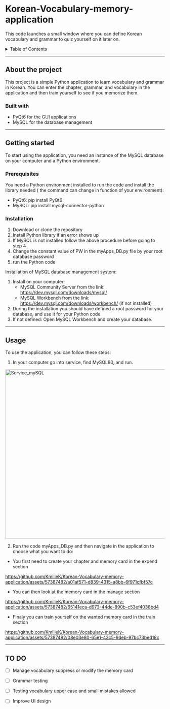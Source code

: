 # Korean-Vocabulary-memory-application
This code launches a small window where you can define Korean vocabulary and grammar to quiz yourself on it later on.

<!-- TABLE OF CONTENTS -->
<details>
  <summary>Table of Contents</summary>
  <ol>
    <li>
      <a href="#about-the-project">About The Project</a>
      <ul>
        <li><a href="#built-with">Built With</a></li>
      </ul>
    </li>
    <li>
      <a href="#getting-started">Getting Started</a>
      <ul>
        <li><a href="#prerequisites">Prerequisites</a></li>
        <li><a href="#installation">Installation</a></li>
      </ul>
    </li>
    <li><a href="#usage">Usage</a></li>
    <li><a href="#roadmap">TO DO</a></li>
  </ol>
</details>

<!-- ABOUT THE PROJECT -->
---
## About the project 

This project is a simple Python application to learn vocabulary and grammar in Korean. You can enter the chapter, grammar, and vocabulary in the application and then train yourself to see if you memorize them.

### Built with

* PyQt6 for the GUI applications 
* MySQL for the database management

---

## Getting started

To start using the application, you need an instance of the MySQL database on your computer and a Python environment.

### Prerequisites
You need a Python environment installed to run the code and install the library needed ( the command can change in function of your environment): 

- PyQt6: pip install PyQt6
- MySQL: pip install mysql-connector-python

### Installation

1. Download or clone the repository 
2. Install Python library if an error shows up
3. If MySQL is not installed follow the above procedure before going to step 4
4. Change the constant value of PW in the myApps_DB.py file by your root database password
5. run the Python code

Installation of MySQL database management system:
1. Install on your computer:
     * MySQL Community Server from the link: https://dev.mysql.com/downloads/mysql/
     * MySQL Workbench from the link: https://dev.mysql.com/downloads/workbench/  (if not installed)
2. During the installation you should have defined a root password for your database, and use it for your Python code.
3. If not defined: Open MySQL Workbench and create your database.

---
## Usage 

To use the application, you can follow these steps: 

 1) In your computer go into service, find MySQL80, and run.
    
<img width="534" alt="Service_mySQL" src="https://github.com/KmilleK/Korean-Vocabulary-memory-application/assets/57387482/23ca75b4-2856-4a9d-b770-084fd8635b98">

 2) Run the code myApps_DB.py and then navigate in the application to choose what you want to do:

   - You first need to create your chapter and memory card in the expend section

https://github.com/KmilleK/Korean-Vocabulary-memory-application/assets/57387482/a01af571-d839-4315-a8bb-6f971cfbf57c
  
   - You can then look at the memory card in the manage section

https://github.com/KmilleK/Korean-Vocabulary-memory-application/assets/57387482/65141eca-d973-44de-890b-c53ef4038bd4
     
   - Finaly you can train yourself on the wanted memory card in the train section

https://github.com/KmilleK/Korean-Vocabulary-memory-application/assets/57387482/08e03e80-65e1-43c5-9deb-97bc73bed18c

---
## TO DO

- [ ] Manage vocabulary suppress or modify the memory card
- [ ] Grammar testing
- [ ] Testing vocabulary upper case and small mistakes allowed
- [ ] Improve UI design   




